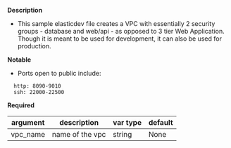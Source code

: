 **Description**

  - This sample elasticdev file creates a VPC with essentially 2 security groups - database and web/api - as opposed to 3 tier Web Application.  Though it is meant to be used for development, it can also be used for production.

**Notable**
  -  Ports open to public include: 

```
  http: 8090-9010 
  ssh: 22000-22500
```

**Required**

| argument      | description                            | var type | default      |
| ------------- | -------------------------------------- | -------- | ------------ |
| vpc_name   | name of the vpc                 | string   | None         |
